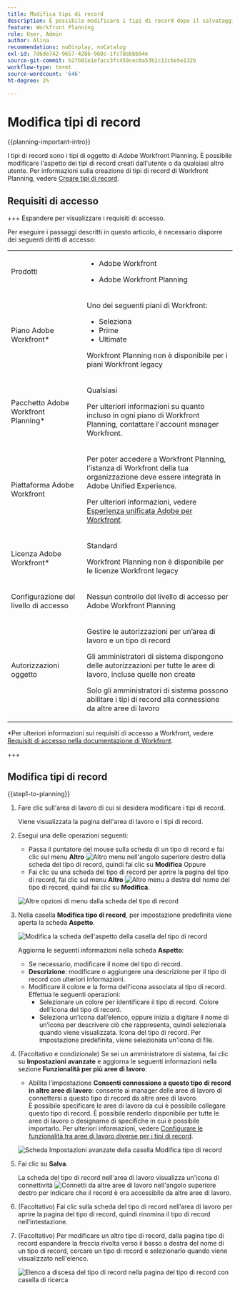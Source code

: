 ```yaml
---
title: Modifica tipi di record
description: È possibile modificare i tipi di record dopo il salvataggio. I tipi di record sono i tipi di oggetto di Adobe Workfront Planning.
feature: Workfront Planning
role: User, Admin
author: Alina
recommendations: noDisplay, noCatalog
exl-id: 7d6de742-9657-4286-968c-1fc78ebbb94e
source-git-commit: b27b01e1efacc3fc459cec0a53b2c11cbe5e132b
workflow-type: tm+mt
source-wordcount: '646'
ht-degree: 2%

---
```



# Modifica tipi di record

<!--<span class="preview">The information on this page refers to functionality not yet generally available. It is available only in the Preview environment for all customers. After the monthly releases to Production, the same features are also available in the Production environment for customers who enabled fast releases. </span>   

<span class="preview">For information about fast releases, see [Enable or disable fast releases for your organization](/help/quicksilver/administration-and-setup/set-up-workfront/configure-system-defaults/enable-fast-release-process.md). </span>
-->

{{planning-important-intro}}

I tipi di record sono i tipi di oggetto di Adobe Workfront Planning. È possibile modificare l&#39;aspetto dei tipi di record creati dall&#39;utente o da qualsiasi altro utente. Per informazioni sulla creazione di tipi di record di Workfront Planning, vedere [Creare tipi di record](/help/quicksilver/planning/architecture/create-record-types.md).

## Requisiti di accesso

+++ Espandere per visualizzare i requisiti di accesso.

Per eseguire i passaggi descritti in questo articolo, è necessario disporre dei seguenti diritti di accesso:

<table style="table-layout:auto"> 
<col> 
</col> 
<col> 
</col> 
<tbody> 
    <tr> 
<tr> 
<td> 
   <p> Prodotti</p> </td> 
   <td> 
   <ul><li><p> Adobe Workfront</p></li> 
   <li><p> Adobe Workfront Planning<p></li></ul></td> 
  </tr>   
<tr> 
   <td role="rowheader"><p>Piano Adobe Workfront*</p></td> 
   <td> 
<p>Uno dei seguenti piani di Workfront:</p> 
<ul><li>Seleziona</li> 
<li>Prime</li> 
<li>Ultimate</li></ul> 
<p>Workfront Planning non è disponibile per i piani Workfront legacy</p> 
   </td> 
<tr> 
   <td role="rowheader"><p>Pacchetto Adobe Workfront Planning*</p></td> 
   <td> 
<p>Qualsiasi </p> 
<p>Per ulteriori informazioni su quanto incluso in ogni piano di Workfront Planning, contattare l'account manager Workfront. </p> 
   </td> 
 <tr> 
   <td role="rowheader"><p>Piattaforma Adobe Workfront</p></td> 
   <td> 
<p>Per poter accedere a Workfront Planning, l’istanza di Workfront della tua organizzazione deve essere integrata in Adobe Unified Experience.</p> 
<p>Per ulteriori informazioni, vedere <a href="/help/quicksilver/workfront-basics/navigate-workfront/workfront-navigation/adobe-unified-experience.md">Esperienza unificata Adobe per Workfront</a>. </p> 
   </td> 
   </tr> 
  </tr> 
  <tr> 
   <td role="rowheader"><p>Licenza Adobe Workfront*</p></td> 
   <td><p> Standard </p>
   <p>Workfront Planning non è disponibile per le licenze Workfront legacy</p> 
  </td> 
  </tr> 
  <tr> 
   <td role="rowheader"><p>Configurazione del livello di accesso</p></td> 
   <td> <p>Nessun controllo del livello di accesso per Adobe Workfront Planning</p>   
</td> 
  </tr> 
<tr> 
   <td role="rowheader"><p>Autorizzazioni oggetto</p></td> 
   <td>   <p>Gestire le autorizzazioni per un’area di lavoro e un tipo di record </p>  
   <p>Gli amministratori di sistema dispongono delle autorizzazioni per tutte le aree di lavoro, incluse quelle non create</p>
   <p>Solo gli amministratori di sistema possono abilitare i tipi di record alla connessione da altre aree di lavoro</p> </td> 
  </tr>

</tbody> 
</table>

*Per ulteriori informazioni sui requisiti di accesso a Workfront, vedere [Requisiti di accesso nella documentazione di Workfront](/help/quicksilver/administration-and-setup/add-users/access-levels-and-object-permissions/access-level-requirements-in-documentation.md).

+++

## Modifica tipi di record

{{step1-to-planning}}

1. Fare clic sull&#39;area di lavoro di cui si desidera modificare i tipi di record.

   Viene visualizzata la pagina dell&#39;area di lavoro e i tipi di record.
1. Esegui una delle operazioni seguenti:

   * Passa il puntatore del mouse sulla scheda di un tipo di record e fai clic sul menu **Altro** ![Altro menu](assets/more-menu.png) nell&#39;angolo superiore destro della scheda del tipo di record, quindi fai clic su **Modifica**
Oppure
   * Fai clic su una scheda del tipo di record per aprire la pagina del tipo di record, fai clic sul menu **Altro** ![Altro menu](assets/more-menu.png) a destra del nome del tipo di record, quindi fai clic su **Modifica**.

   ![Altre opzioni di menu dalla scheda del tipo di record](assets/more-menu-options-from-record-type-card.png)

1. Nella casella **Modifica tipo di record**, per impostazione predefinita viene aperta la scheda **Aspetto**.

   ![Modifica la scheda dell&#39;aspetto della casella del tipo di record ](assets/edit-record-type-box-appearance-tab.png)

   Aggiorna le seguenti informazioni nella scheda **Aspetto**:

   * Se necessario, modificare il nome del tipo di record. <!--did they add a field label for this?-->
   * **Descrizione**: modificare o aggiungere una descrizione per il tipo di record con ulteriori informazioni.
   * Modificare il colore e la forma dell&#39;icona associata al tipo di record. Effettua le seguenti operazioni:
      * Selezionare un colore per identificare il tipo di record. Colore dell&#39;icona del tipo di record.
      * Seleziona un’icona dall’elenco, oppure inizia a digitare il nome di un’icona per descrivere ciò che rappresenta, quindi selezionala quando viene visualizzata. Icona del tipo di record. Per impostazione predefinita, viene selezionata un&#39;icona di file.

   <!--old info: 
   1. (Conditional) If you are a system administrator, click the **Advanced settings** tab in the **Edit record type** box. 
      ![Edit record type box advanced settings tab](assets/edit-record-type-box-advanced-settings-tab.png)
   1. (Conditional) Update the following information in the **Advanced settings** tab: 
      * Enable the **Connect from other workspace** setting. When enabled, the record type is accessible and can be connected from other workspaces. 
      * Choose from which workspaces the record type can be accessed. Choose from the following options:
         * **System wide**: Users can connect to this record type from all workspaces where they have manage permissions. 
         * **Specific workspaces**: Add the names of the workspaces where workspace managers can connect to this record type.-->


1. (Facoltativo e condizionale) Se sei un amministratore di sistema, fai clic su **Impostazioni avanzate** e aggiorna le seguenti informazioni nella sezione **Funzionalità per più aree di lavoro**: <!--the info here is duplicated in the Create record types article-->
   * Abilita l&#39;impostazione **Consenti connessione a questo tipo di record in altre aree di lavoro**: consente ai manager delle aree di lavoro di connettersi a questo tipo di record da altre aree di lavoro.\
     È possibile specificare le aree di lavoro da cui è possibile collegare questo tipo di record. È possibile renderlo disponibile per tutte le aree di lavoro o designarne di specifiche in cui è possibile importarlo.
Per ulteriori informazioni, vedere [Configurare le funzionalità tra aree di lavoro diverse per i tipi di record](/help/quicksilver/planning/architecture/configure-record-type-cross-workspace-capabilities.md).

   ![Scheda Impostazioni avanzate della casella Modifica tipo di record](assets/edit-record-type-box-advanced-settings-tab.png)

   <!--replace last point with this when we release dynamic record types:
      1. (Optional and conditional) If you are a system administrator, click **Advanced settings** and update the following information in the **Cross-workspace capability** section: **** the info here is duplicated in the Edit record types article ***
         * Enable the **Allow adding this record type to other workspaces** setting: This allows workspace managers to add this record type to other workspaces. 
               You can designate specific users who can add this record type to other workspaces. 
         * Enable the **Allow connecting to this record type in other workspaces** setting: This allows workspace managers to connect to this record type from other workspaces.  
               You can designate which workspaces this record type can be connected from. You can make it available for all workspaces or designate specific ones where you can import it.
         For more information, see [Configure cross-workspace capabilities for record types](/help/quicksilver/planning/architecture/configure-record-type-cross-workspace-capabilities.md).  
         ******** replace screen shot below **********
         ![Create record type box on advanced settings tab](assets/create-record-type-box-advanced-settings-tab.png) 
      -->

1. Fai clic su **Salva**.

   La scheda del tipo di record nell&#39;area di lavoro visualizza un&#39;icona di connettività ![Connetti da altre aree di lavoro](assets/connect-from-other-workspaces-icon.png) nell&#39;angolo superiore destro per indicare che il record è ora accessibile da altre aree di lavoro.

1. (Facoltativo) Fai clic sulla scheda del tipo di record nell’area di lavoro per aprire la pagina del tipo di record, quindi rinomina il tipo di record nell’intestazione.

1. (Facoltativo) Per modificare un altro tipo di record, dalla pagina tipo di record espandere la freccia rivolta verso il basso a destra del nome di un tipo di record, cercare un tipo di record e selezionarlo quando viene visualizzato nell&#39;elenco.

   ![Elenco a discesa del tipo di record nella pagina del tipo di record con casella di ricerca](assets/record-type-drop-down-on-record-type-page-with-search-box.png)
